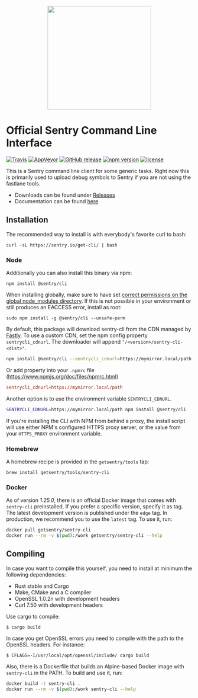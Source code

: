 <p align="center">
    <img src="https://sentry-brand.storage.googleapis.com/sentry-logo-black.png" width="280">
    <br />
</p>

# Official Sentry Command Line Interface

[![Travis](https://img.shields.io/travis/getsentry/sentry-cli.svg)](https://travis-ci.org/getsentry/sentry-cli)
[![AppVeyor](https://img.shields.io/appveyor/ci/sentry/sentry-cli.svg)](https://ci.appveyor.com/project/sentry/sentry-cli)
[![GitHub release](https://img.shields.io/github/release/getsentry/sentry-cli.svg)](https://github.com/getsentry/sentry-cli/releases/latest)
[![npm version](https://img.shields.io/npm/v/@sentry/cli.svg)](https://www.npmjs.com/package/@sentry/cli)
[![license](https://img.shields.io/github/license/getsentry/sentry-cli.svg)](https://github.com/getsentry/sentry-cli/blob/master/LICENSE)

This is a Sentry command line client for some generic tasks. Right now this is
primarily used to upload debug symbols to Sentry if you are not using the
fastlane tools.

* Downloads can be found under
  [Releases](https://github.com/getsentry/sentry-cli/releases/)
* Documentation can be found [here](https://docs.sentry.io/hosted/learn/cli/)

## Installation

The recommended way to install is with everybody's favorite curl to bash:

    curl -sL https://sentry.io/get-cli/ | bash

### Node

Additionally you can also install this binary via npm:

    npm install @sentry/cli

When installing globally, make sure to have set
[correct permissions on the global node_modules directory](https://docs.npmjs.com/getting-started/fixing-npm-permissions).
If this is not possible in your environment or still produces an EACCESS error,
install as root:

    sudo npm install -g @sentry/cli --unsafe-perm

By default, this package will download sentry-cli from the CDN managed by [Fastly](https://www.fastly.com/).
To use a custom CDN, set the npm config property `sentrycli_cdnurl`. The downloader will append
`"/<version>/sentry-cli-<dist>"`.

```sh
npm install @sentry/cli --sentrycli_cdnurl=https://mymirror.local/path
```

Or add property into your `.npmrc` file (https://www.npmjs.org/doc/files/npmrc.html)

```rc
sentrycli_cdnurl=https://mymirror.local/path
```

Another option is to use the environment variable `SENTRYCLI_CDNURL`.

```sh
SENTRYCLI_CDNURL=https://mymirror.local/path npm install @sentry/cli
```

If you're installing the CLI with NPM from behind a proxy, the install script will
use either NPM's configured HTTPS proxy server, or the value from your `HTTPS_PROXY`
environment variable.

### Homebrew

A homebrew recipe is provided in the `getsentry/tools` tap:

    brew install getsentry/tools/sentry-cli

### Docker

As of version _1.25.0_, there is an official Docker image that comes with
`sentry-cli` preinstalled. If you prefer a specific version, specify it as tag.
The latest development version is published under the `edge` tag. In production,
we recommend you to use the `latest` tag. To use it, run:

```sh
docker pull getsentry/sentry-cli
docker run --rm -v $(pwd):/work getsentry/sentry-cli --help
```

## Compiling

In case you want to compile this yourself, you need to install at minimum the
following dependencies:

* Rust stable and Cargo
* Make, CMake and a C compiler
* OpenSSL 1.0.2n with development headers
* Curl 7.50 with development headers

Use cargo to compile:

    $ cargo build

In case you get OpenSSL errors you need to compile with the path to the OpenSSL
headers. For instance:

    $ CFLAGS=-I/usr/local/opt/openssl/include/ cargo build

Also, there is a Dockerfile that builds an Alpine-based Docker image with
`sentry-cli` in the PATH. To build and use it, run:

```sh
docker build -t sentry-cli .
docker run --rm -v $(pwd):/work sentry-cli --help
```
